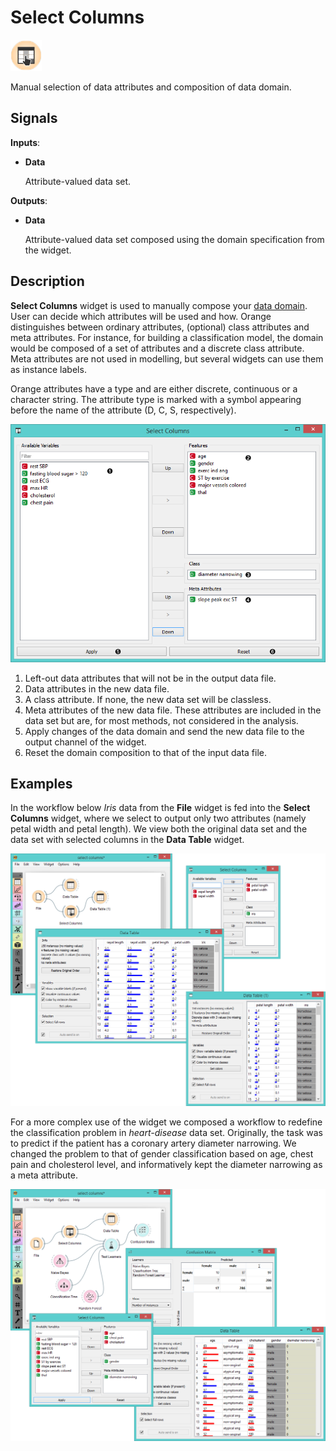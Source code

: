 Select Columns
=================

![Select Columns icon](icons/select-columns.png)

Manual selection of data attributes and composition of data domain.

Signals
-------

**Inputs**:

- **Data**

  Attribute-valued data set.

**Outputs**:

- **Data**

  Attribute-valued data set composed using the domain specification from the widget.

Description
-----------

**Select Columns** widget is used to manually compose your [data domain](https://en.wikipedia.org/wiki/Data_domain).
User can decide which attributes will be used and how. Orange
distinguishes between ordinary attributes, (optional) class
attributes and meta attributes. For instance, for building a
classification model, the domain would be composed of a set of
attributes and a discrete class attribute. Meta attributes are not used
in modelling, but several widgets can use them as instance labels.

Orange attributes have a type and are either discrete, continuous or a
character string. The attribute type is marked with a symbol appearing
before the name of the attribute (D, C, S, respectively).

![Select Attributes widget](images/SelectColumns-stamped.png)

1. Left-out data attributes that will not be in the output data file.
2. Data attributes in the new data file.
3. A class attribute. If none, the new data set will be classless.
4. Meta attributes of the new data file. These attributes are included in the data set but are, for most methods, not considered in the analysis.
5. Apply changes of the data domain and send the new data file to the output channel of the widget.
6. Reset the domain composition to that of the input data file.

Examples
--------

In the workflow below *Iris* data from the **File** widget is fed into
the **Select Columns** widget, where we select to output only two attributes
(namely petal width and petal length). We view both the original data set
and the data set with selected columns in the **Data Table** widget.

<img src="images/SelectColumns-Example1.png" alt="image" width="600">

For a more complex use of the widget we composed a workflow to redefine the classification problem in 
*heart-disease* data set. Originally, the task was to predict if the patient has
a coronary artery diameter narrowing. We changed the problem to that of
gender classification based on age, chest pain and cholesterol level,
and informatively kept the diameter narrowing as a meta
attribute.

<img src="images/SelectColumns-Example2.png" alt="image" width="600">
